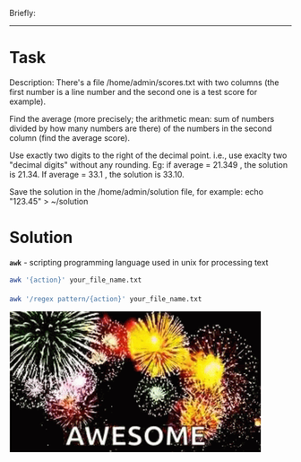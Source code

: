 Briefly:



---

# Task
Description: There's a file /home/admin/scores.txt with two columns (the first number is a line number and the second one is a test score for example).

Find the average (more precisely; the arithmetic mean: sum of numbers divided by how many numbers are there) of the numbers in the second column (find the average score).

Use exactly two digits to the right of the decimal point. i.e., use exaclty two "decimal digits" without any rounding. Eg: if average = 21.349 , the solution is 21.34. If average = 33.1 , the solution is 33.10.

Save the solution in the /home/admin/solution file, for example: echo "123.45" > ~/solution

# Solution

**`awk`** - scripting programming language used in unix for processing text

```bash
awk '{action}' your_file_name.txt

awk '/regex pattern/{action}' your_file_name.txt
```

![img.png](img.png)